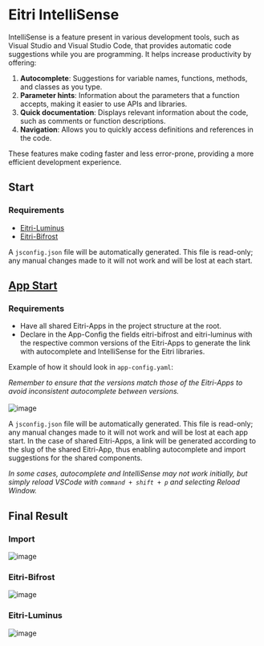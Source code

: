 # Eitri IntelliSense

IntelliSense is a feature present in various development tools, such as Visual Studio and Visual Studio Code, that provides automatic code suggestions while you are programming. It helps increase productivity by offering:

1. **Autocomplete**: Suggestions for variable names, functions, methods, and classes as you type.
2. **Parameter hints**: Information about the parameters that a function accepts, making it easier to use APIs and libraries.
3. **Quick documentation**: Displays relevant information about the code, such as comments or function descriptions.
4. **Navigation**: Allows you to quickly access definitions and references in the code.

These features make coding faster and less error-prone, providing a more efficient development experience.

## Start

### Requirements

- [Eitri-Luminus](/eitri-luminus)
- [Eitri-Bifrost](/eitri-bifrost)

A `jsconfig.json` file will be automatically generated. This file is read-only; any manual changes made to it will not work and will be lost at each start.

## [App Start](/quick-guides/eitri-app-start)

### Requirements

- Have all shared Eitri-Apps in the project structure at the root.
- Declare in the App-Config the fields eitri-bifrost and eitri-luminus with the respective common versions of the Eitri-Apps to generate the link with autocomplete and IntelliSense for the Eitri libraries.

Example of how it should look in `app-config.yaml`:

_Remember to ensure that the versions match those of the Eitri-Apps to avoid inconsistent autocomplete between versions._
<br/>
<br/>
![image](https://docs.eitri.tech/assets/intellisense/app-config.png)

A `jsconfig.json` file will be automatically generated. This file is read-only; any manual changes made to it will not work and will be lost at each app start. In the case of shared Eitri-Apps, a link will be generated according to the slug of the shared Eitri-App, thus enabling autocomplete and import suggestions for the shared components.

_In some cases, autocomplete and IntelliSense may not work initially, but simply reload VSCode with `command + shift + p` and selecting Reload Window._

## Final Result

### Import

![image](https://docs.eitri.tech/assets/intellisense/import.png)

### Eitri-Bifrost

![image](https://docs.eitri.tech/assets/intellisense/bifrost.png)

### Eitri-Luminus

![image](https://docs.eitri.tech/assets/intellisense/luminus.png)
